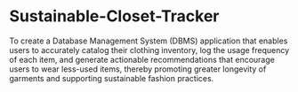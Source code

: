 # Sustainable-Closet-Tracker
To create a Database Management System (DBMS) application that enables users to accurately catalog their clothing inventory, log the usage frequency of each item, and generate actionable recommendations that encourage users to wear less-used items, thereby promoting greater longevity of garments and supporting sustainable fashion practices.
